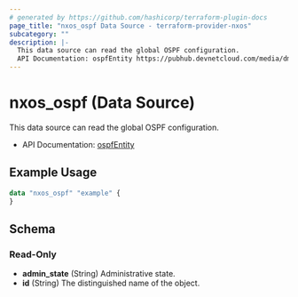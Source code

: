 ```yaml
---
# generated by https://github.com/hashicorp/terraform-plugin-docs
page_title: "nxos_ospf Data Source - terraform-provider-nxos"
subcategory: ""
description: |-
  This data source can read the global OSPF configuration.
  API Documentation: ospfEntity https://pubhub.devnetcloud.com/media/dme-docs-10-2-2/docs/Routing%20and%20Forwarding/ospf:Entity/
---
```


# nxos_ospf (Data Source)

This data source can read the global OSPF configuration.

- API Documentation: [ospfEntity](https://pubhub.devnetcloud.com/media/dme-docs-10-2-2/docs/Routing%20and%20Forwarding/ospf:Entity/)

## Example Usage

```terraform
data "nxos_ospf" "example" {
}
```

<!-- schema generated by tfplugindocs -->
## Schema

### Read-Only

- **admin_state** (String) Administrative state.
- **id** (String) The distinguished name of the object.


